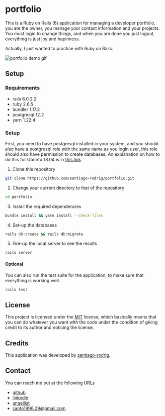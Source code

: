 # portfolio

This is a Ruby on Rails (6) application for managing a developer portfolio,
you are the owner, you manage your contact information and your projects. You
must login to change things, and when you are done you just logout, everything
is just joy and hapinness.

Actually, I just wanted to practice with Ruby on Rails.

![portfolio demo gif](./doc/demo.gif)

## Setup

### Requirements

- rails 6.0.2.2
- ruby 2.6.5
- bundler 1.17.2
- postgresql 12.2
- yarn 1.22.4

### Setup

First, you need to have postgresql installed in your system, and you should
also have a postgresql role with the same name as you login user, this role
should also have permission to create databases. An explanation on how to
do this for Ubuntu 18.04 is in
[this link](https://www.digitalocean.com/community/tutorials/how-to-use-postgresql-with-your-ruby-on-rails-application-on-ubuntu-18-04).

1. Clone this repository

```zsh
git clone https://github.com/santiago-rodrig/portfolio.git
```

2. Change your current directory to that of the repository

```zsh
cd portfolio
```

3. Install the required dependencies

```zsh
bundle install && yarn install --check-files
```

4. Set-up the databases

```zsh
rails db:create && rails db:migrate
```

5. Fire-up the local server to see the results

```zsh
rails server
```

#### Optional

You can also run the test suite for the application, to make sure that everything
is working well.

```zsh
rails test
```

## License

This project is licensed under the [MIT](./LICENSE) license, which
basically means that you can do whatever you want with the code under the
condition of giving credit to its author and noticing the license.

## Credits

This application was developed by
[santiago-rodrig](https://github.com/santiago-rodrig).

## Contact

You can reach me out at the following URLs

- [github](https://github.com/santiago-rodrig)
- [linkedin](https://www.linkedin.com/in/santiago-andres-rodriguez-marquez)
- [angellist](https://angel.co/u/santiago-andres-rodriguez-marquez)
- [santo1996.29@gmail.com](mailto:santo1996.29@gmail.com)
